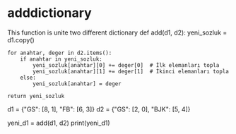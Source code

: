 # adddictionary
This function is unite two different dictionary
def add(d1, d2):
    yeni_sozluk = d1.copy()

    for anahtar, deger in d2.items():
        if anahtar in yeni_sozluk:
            yeni_sozluk[anahtar][0] += deger[0]  # İlk elemanları topla
            yeni_sozluk[anahtar][1] += deger[1]  # İkinci elemanları topla
        else:
            yeni_sozluk[anahtar] = deger

    return yeni_sozluk


d1 = {"GS": [8, 1], "FB": [6, 3]}
d2 = {"GS": [2, 0], "BJK": [5, 4]}

yeni_d1 = add(d1, d2)
print(yeni_d1)
